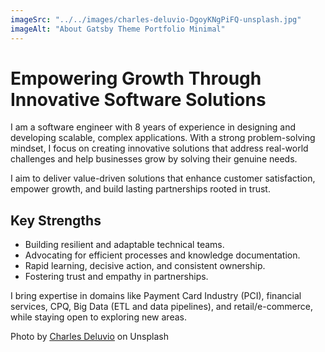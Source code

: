 ```yaml
---
imageSrc: "../../images/charles-deluvio-DgoyKNgPiFQ-unsplash.jpg"
imageAlt: "About Gatsby Theme Portfolio Minimal"
---
```


# Empowering Growth Through Innovative Software Solutions

I am a software engineer with 8 years of experience in designing and developing scalable, complex applications. With a strong problem-solving mindset, I focus on creating innovative solutions that address real-world challenges and help businesses grow by solving their genuine needs.

I aim to deliver value-driven solutions that enhance customer satisfaction, empower growth, and build lasting partnerships rooted in trust.

## Key Strengths
- Building resilient and adaptable technical teams.
- Advocating for efficient processes and knowledge documentation.
- Rapid learning, decisive action, and consistent ownership.
- Fostering trust and empathy in partnerships.

I bring expertise in domains like Payment Card Industry (PCI), financial services, CPQ, Big Data (ETL and data pipelines), and retail/e-commerce, while staying open to exploring new areas.


Photo by <a href="https://unsplash.com/@charlesdeluvio?utm_source=unsplash&utm_medium=referral&utm_content=creditCopyText" target="_blank" rel="nofollow noopener noreferrer" aria-label="External Link"><u>Charles Deluvio</u></a> on Unsplash
